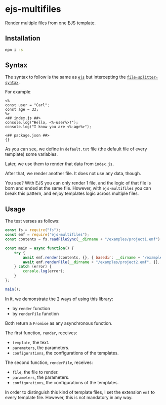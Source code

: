 # ejs-multifiles

Render multiple files from one EJS template.

## Installation

```sh
npm i -s 
```

## Syntax

The syntax to follow is the same as [`ejs`](https://ejs.co/#docs) but intercepting the [`file-splitter-syntax`](https://github.com/allnulled/file-splitter-syntax).

For example:

```
<%
const user = "Carl";
const age = 33;
%>
<## index.js ##>
console.log("Hello, <%-user%>!");
console.log("I know you are <%-age%>");

<## package.json ##>
{}
```

As you can see, we define in `default.txt` file (the default file of every template) some variables.

Later, we use them to render that data from `index.js`.

After that, we render another file. It does not use any data, though.

You see? With EJS you can only render 1 file, and the logic of that file is born and ended at the same file. However, with `ejs-multifiles` you can break this pattern, and enjoy templates logic across multiple files.

## Usage

The test verses as follows:

```js
const fs = require("fs");
const emf = require("ejs-multifiles");
const contents = fs.readFileSync(__dirname + "/examples/project1.emf").toString();

const main = async function() {
    try {
        await emf.render(contents, {}, { basedir: __dirname + "/examples/project1" });
        await emf.renderFile(__dirname + "/examples/project2.emf", {}, {});
    } catch (error) {
        console.log(error);
    }
};

main();
```

In it, we demonstrate the 2 ways of using this library:
 
  - by `render` function
  - by `renderFile` function

Both return a `Promise` as any asynchronous function.

The first function, `render`, receives:
  - `template`, the text.
  - `parameters`, the parameters.
  - `configurations`, the configurations of the templates.

The second function, `renderFile`, receives:
  - `file`, the file to render.
  - `parameters`, the parameters.
  - `configurations`, the configurations of the templates.

In order to distinguish this kind of template files, I set the extension `emf` to every template file. However, this is not mandatory in any way.
